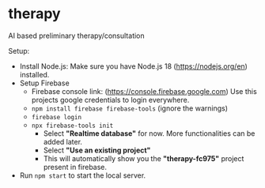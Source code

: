 # therapy

AI based preliminary therapy/consultation

Setup:

- Install Node.js: Make sure you have Node.js 18 (https://nodejs.org/en) installed.
- Setup Firebase
  - Firebase console link: (https://console.firebase.google.com) Use this projects google credentials to login everywhere.
  - `npm install firebase firebase-tools` (ignore the warnings)
  - `firebase login`
  - `npx firebase-tools init`
    - Select **"Realtime database"** for now. More functionalities can be added later.
    - Select **"Use an existing project"**
    - This will automatically show you the **"therapy-fc975"** project present in firebase.
- Run `npm start` to start the local server.
